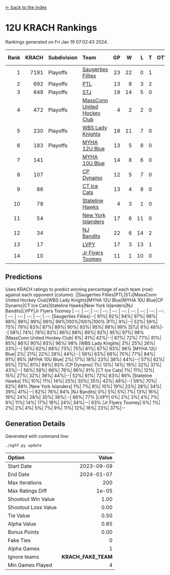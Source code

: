 [<- back to the index](readme.md)
# 12U KRACH Rankings
Rankings generated on Fri Jan 19 07:02:43 2024.

Rank|KRACH|Subdivision|Team|GP|W|L|T|OTW|OTL|SoS|Exp Wins|Win Diff
---:|---:|:---|:---|---:|---:|---:|---:|---:|---:|---:|---:|---:
1|7191|Playoffs|[Saugerties Fillies](https://gamesheetstats.com/seasons/3663/teams/140805/schedule)|23|22|0|1|0|0|207|23.3|-0.0
2|692|Playoffs|[PTL](https://gamesheetstats.com/seasons/3663/teams/140798/schedule)|13|8|3|2|0|1|1203|9.9|0.0
3|649|Playoffs|[STJ](https://gamesheetstats.com/seasons/3663/teams/140800/schedule)|19|14|5|0|1|0|887|14.9|0.0
4|472|Playoffs|[MassConn United Hockey Club](https://gamesheetstats.com/seasons/3663/teams/140797/schedule)|4|2|2|0|1|0|1653|2.9|0.0
5|230|Playoffs|[WBS Lady Knights](https://gamesheetstats.com/seasons/3663/teams/140808/schedule)|18|11|7|0|0|0|1286|11.9|0.0
6|183|Playoffs|[MYHA 12U Blue](https://gamesheetstats.com/seasons/3663/teams/140799/schedule)|13|5|8|0|0|1|872|5.9|0.0
7|141||[MYHA 10U Blue](https://gamesheetstats.com/seasons/3663/teams/140806/schedule)|14|8|6|0|0|1|626|8.9|0.0
8|107||[CP Dynamo](https://gamesheetstats.com/seasons/3663/teams/140802/schedule)|12|5|7|0|0|1|1762|5.9|0.0
9|86||[CT Ice Cats](https://gamesheetstats.com/seasons/3663/teams/140801/schedule)|13|4|9|0|1|1|1238|4.9|0.0
10|78||[Stateline Hawks](https://gamesheetstats.com/seasons/3663/teams/174606/schedule)|4|3|1|0|0|1|26|3.9|0.0
11|54||[New York Islanders](https://gamesheetstats.com/seasons/3663/teams/140809/schedule)|17|6|11|0|2|0|914|6.9|0.0
12|34||[NJ Bandits](https://gamesheetstats.com/seasons/3663/teams/140807/schedule)|22|6|14|2|1|1|1341|7.9|0.0
13|17||[LVPY](https://gamesheetstats.com/seasons/3663/teams/140804/schedule)|17|3|13|1|2|0|575|4.4|0.0
14|10||[Jr Flyers Toomey](https://gamesheetstats.com/seasons/3663/teams/140803/schedule)|11|1|10|0|0|1|202|1.9|0.0

## Predictions
Uses KRACH ratings to predict winning percentage of each team (row) against each opponent (column).
||Saugerties Fillies|PTL|STJ|MassConn United Hockey Club|WBS Lady Knights|MYHA 12U Blue|MYHA 10U Blue|CP Dynamo|CT Ice Cats|Stateline Hawks|New York Islanders|NJ Bandits|LVPY|Jr Flyers Toomey
| --: | --: | --: | --: | --: | --: | --: | --: | --: | --: | --: | --: | --: | --: | --: 
|Saugerties Fillies|--| 91%| 92%| 94%| 97%| 98%| 98%| 99%| 99%| 99%| 99%|100%|100%|100%
|PTL|  9%|--| 52%| 59%| 75%| 79%| 83%| 87%| 89%| 90%| 93%| 95%| 98%| 99%
|STJ|  8%| 48%|--| 58%| 74%| 78%| 82%| 86%| 88%| 89%| 92%| 95%| 97%| 98%
|MassConn United Hockey Club|  6%| 41%| 42%|--| 67%| 72%| 77%| 81%| 85%| 86%| 90%| 93%| 96%| 98%
|WBS Lady Knights|  3%| 25%| 26%| 33%|--| 56%| 62%| 68%| 73%| 75%| 81%| 87%| 93%| 96%
|MYHA 12U Blue|  2%| 21%| 22%| 28%| 44%|--| 56%| 63%| 68%| 70%| 77%| 84%| 91%| 95%
|MYHA 10U Blue|  2%| 17%| 18%| 23%| 38%| 44%|--| 57%| 62%| 65%| 72%| 81%| 89%| 93%
|CP Dynamo|  1%| 13%| 14%| 19%| 32%| 37%| 43%|--| 56%| 58%| 66%| 76%| 86%| 91%
|CT Ice Cats|  1%| 11%| 12%| 15%| 27%| 32%| 38%| 44%|--| 52%| 61%| 72%| 83%| 89%
|Stateline Hawks|  1%| 10%| 11%| 14%| 25%| 30%| 35%| 42%| 48%|--| 59%| 70%| 82%| 88%
|New York Islanders|  1%|  7%|  8%| 10%| 19%| 23%| 28%| 34%| 39%| 41%|--| 62%| 76%| 84%
|NJ Bandits|  0%|  5%|  5%|  7%| 13%| 16%| 19%| 24%| 28%| 30%| 38%|--| 66%| 77%
|LVPY|  0%|  2%|  3%|  4%|  7%|  9%| 11%| 14%| 17%| 18%| 24%| 34%|--| 63%
|Jr Flyers Toomey|  0%|  1%|  2%|  2%|  4%|  5%|  7%|  9%| 11%| 12%| 16%| 23%| 37%|--

## Generation Details

Generated with command line:
```
./aghf.py update
```

| Option | Value |
| :----- | ----: |
| Start Date | 2023-09-09 |
| End Date | 2024-01-07 |
| Max Iterations | 200 |
| Max Ratings Diff | 1e-05 |
| Shootout Win Value | 1.00 |
| Shootout Loss Value | 0.00 |
| Tie Value | 0.50 |
| Alpha Value | 0.85 |
| Bonus Points | 0.00 |
| Fake Ties | 0 |
| Alpha Games | 1 |
| Ignore teams | __KRACH_FAKE_TEAM__ |
| Min Games Played | 4 |

